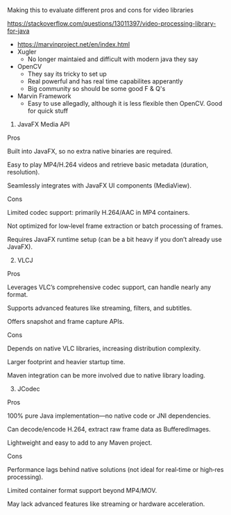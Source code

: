 Making this to evaluate different pros and cons for video libraries

https://stackoverflow.com/questions/13011397/video-processing-library-for-java
-   https://marvinproject.net/en/index.html
-   Xugler
    - No longer maintaied and difficult with modern java they say
-   OpenCV
    - They say its tricky to set up 
    -   Real powerful and has real time capabilites apperantly 
    - Big community so should be some good F & Q's
-   Marvin Framework
    -   Easy to use allegadly, although it is less flexible then OpenCV. Good for quick stuff






1. JavaFX Media API

Pros

Built into JavaFX, so no extra native binaries are required.

Easy to play MP4/H.264 videos and retrieve basic metadata (duration, resolution).

Seamlessly integrates with JavaFX UI components (MediaView).

Cons

Limited codec support: primarily H.264/AAC in MP4 containers.

Not optimized for low‐level frame extraction or batch processing of frames.

Requires JavaFX runtime setup (can be a bit heavy if you don’t already use JavaFX).

2. VLCJ

Pros

Leverages VLC’s comprehensive codec support, can handle nearly any format.

Supports advanced features like streaming, filters, and subtitles.

Offers snapshot and frame capture APIs.

Cons

Depends on native VLC libraries, increasing distribution complexity.

Larger footprint and heavier startup time.

Maven integration can be more involved due to native library loading.

3. JCodec

Pros

100% pure Java implementation—no native code or JNI dependencies.

Can decode/encode H.264, extract raw frame data as BufferedImages.

Lightweight and easy to add to any Maven project.

Cons

Performance lags behind native solutions (not ideal for real‐time or high‐res processing).

Limited container format support beyond MP4/MOV.

May lack advanced features like streaming or hardware acceleration.


